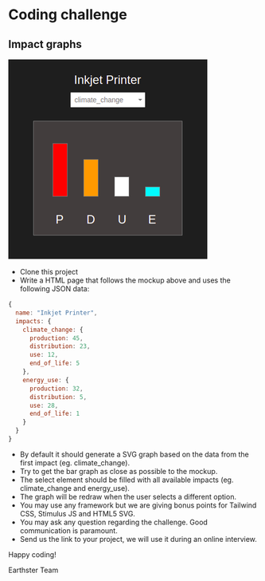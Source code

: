 # Coding challenge 

## Impact graphs

![Impact Graphs](images/layout_impact_graphs.png)

- Clone this project 
- Write a HTML page that follows the mockup above and uses the following JSON data:

```javascript
{
  name: "Inkjet Printer",
  impacts: {
    climate_change: {
      production: 45,
      distribution: 23,
      use: 12,
      end_of_life: 5
    },
    energy_use: {
      production: 32,
      distribution: 5,
      use: 28,
      end_of_life: 1
    }
  }
}
```

- By default it should generate a SVG graph based on the data from the first impact (eg. climate_change). 
- Try to get the bar graph as close as possible to the mockup.
- The select element should be filled with all available impacts (eg. climate_change and energy_use).
- The graph will be redraw when the user selects a different option.
- You may use any framework but we are giving bonus points for Tailwind CSS, Stimulus JS and HTML5 SVG.
- You may ask any question regarding the challenge. Good communication is paramount.
- Send us the link to your project, we will use it during an online interview. 

Happy coding!

Earthster Team

